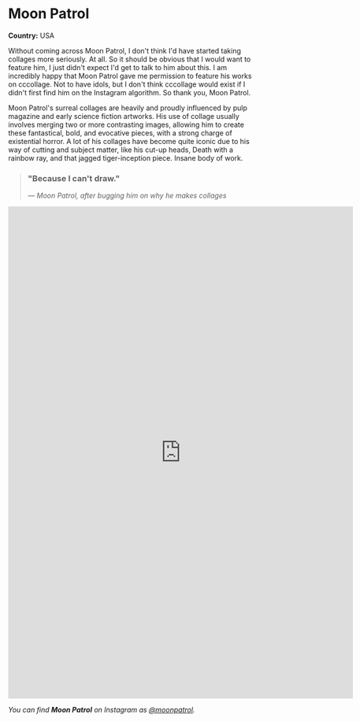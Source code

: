 # Moon Patrol

**Country:** USA

Without coming across Moon Patrol, I don't think I'd have started taking collages more seriously. At all. So it should be obvious that I would want to feature him, I just didn't expect I'd get to talk to him about this. I am incredibly happy that Moon Patrol gave me permission to feature his works on cccollage. Not to have idols, but I don't think cccollage would exist if I didn't first find him on the Instagram algorithm. So thank you, Moon Patrol.

Moon Patrol's surreal collages are heavily and proudly influenced by pulp magazine and early science fiction artworks. His use of collage usually involves merging two or more contrasting images, allowing him to create these fantastical, bold, and evocative pieces, with a strong charge of existential horror. A lot of his collages have become quite iconic due to his way of cutting and subject matter, like his cut-up heads, Death with a rainbow ray, and that jagged tiger-inception piece. Insane body of work. 

> <h3>"Because I can't draw."</h3>
>
> *— Moon Patrol, after bugging him on why he makes collages*

<iframe src="https://samisnotavailable.github.io/gallery/artists/moon-patrol.html" scrolling="no" frameborder="0" allowfullscreen width="700" height="1000"></iframe>

*You can find **Moon Patrol** on Instagram as [@moonpatrol](https://www.instagram.com/moonpatrol/).*